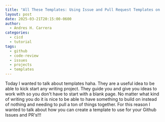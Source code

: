 ```yaml
---
title: "All These Templates: Using Issue and Pull Request Templates on Github"
layout: post
date: 2025-03-21T20:15:00-0600
author:
  - Andres H. Carrera
categories:
  - cicd
  - tutorial
tags:
  - github
  - code-review
  - issues
  - projects
  - templates
---
```

Today I wanted to talk about templates haha. They are a useful idea to be able to kick start any writing project. They guide you and give you ideas to work with so you don't have to start with a blank page. No matter what kind of writing you do it is nice to be able to have something to build on instead of nothing and needing to pull a ton of things together. For this reason I wanted to talk about how you can create a template to use for your Github Issues and PR's!!!

